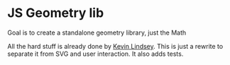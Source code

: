 JS Geometry lib
======

Goal is to create a standalone geometry library, just the Math

All the hard stuff is already done by [Kevin Lindsey](http://www.kevlindev.com/). This is just a rewrite to separate it from SVG and user interaction. It also adds tests.

